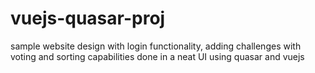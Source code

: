 # vuejs-quasar-proj
 sample website design with login functionality, adding challenges with voting and sorting capabilities done in a neat UI using quasar and vuejs
